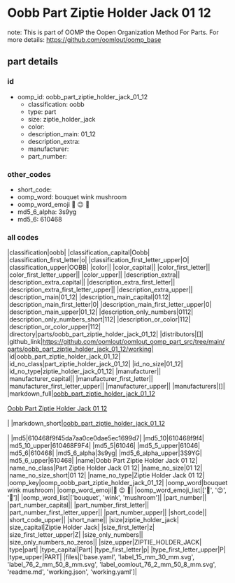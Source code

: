 # Oobb Part Ziptie Holder Jack 01 12  

note: This is part of OOMP the Oopen Organization Method For Parts. For more details: https://github.com/oomlout/oomp_base

##  part details





### id
* oomp_id: oobb_part_ziptie_holder_jack_01_12
  * classification: oobb
  * type: part
  * size: ziptie_holder_jack
  * color: 
  * description_main: 01_12
  * description_extra: 
  * manufacturer: 
  * part_number: 

### other_codes
* short_code: 
* oomp_word: bouquet wink mushroom
* oomp_word_emoji :bouquet: :wink: :mushroom:
* md5_6_alpha: 3s9yg
* md5_6: 610468

### all codes 
|classification|oobb|
|classification_capital|Oobb|
|classification_first_letter|o|
|classification_first_letter_upper|O|
|classification_upper|OOBB|
|color||
|color_capital||
|color_first_letter||
|color_first_letter_upper||
|color_upper||
|description_extra||
|description_extra_capital||
|description_extra_first_letter||
|description_extra_first_letter_upper||
|description_extra_upper||
|description_main|01_12|
|description_main_capital|01.12|
|description_main_first_letter|0|
|description_main_first_letter_upper|0|
|description_main_upper|01_12|
|description_only_numbers|0112|
|description_only_numbers_short|112|
|description_or_color|112|
|description_or_color_upper|112|
|directory|parts/oobb_part_ziptie_holder_jack_01_12|
|distributors|[]|
|github_link|https://github.com/oomlout/oomlout_oomp_part_src/tree/main/parts/oobb_part_ziptie_holder_jack_01_12/working|
|id|oobb_part_ziptie_holder_jack_01_12|
|id_no_class|part_ziptie_holder_jack_01_12|
|id_no_size|01_12|
|id_no_type|ziptie_holder_jack_01_12|
|manufacturer||
|manufacturer_capital||
|manufacturer_first_letter||
|manufacturer_first_letter_upper||
|manufacturer_upper||
|manufacturers|[]|
|markdown_full|[oobb_part_ziptie_holder_jack_01_12](https://github.com/oomlout/oomlout_oomp_part_src/tree/main/parts/oobb_part_ziptie_holder_jack_01_12/working)<br>[](https://github.com/oomlout/oomlout_oomp_part_src/tree/main/parts/oobb_part_ziptie_holder_jack_01_12/working)<br>[Oobb Part Ziptie Holder Jack 01 12](https://github.com/oomlout/oomlout_oomp_part_src/tree/main/parts/oobb_part_ziptie_holder_jack_01_12/working)<br><br>|
|markdown_short|[oobb_part_ziptie_holder_jack_01_12](https://github.com/oomlout/oomlout_oomp_part_src/tree/main/parts/oobb_part_ziptie_holder_jack_01_12/working)<br><br>|
|md5|610468f9f45da7aa0ce0dae5ec1699d7|
|md5_10|610468f9f4|
|md5_10_upper|610468F9F4|
|md5_5|61046|
|md5_5_upper|61046|
|md5_6|610468|
|md5_6_alpha|3s9yg|
|md5_6_alpha_upper|3S9YG|
|md5_6_upper|610468|
|name|Oobb Part Ziptie Holder Jack 01 12|
|name_no_class|Part Ziptie Holder Jack 01 12|
|name_no_size|01 12|
|name_no_size_short|01 12|
|name_no_type|Ziptie Holder Jack 01 12|
|oomp_key|oomp_oobb_part_ziptie_holder_jack_01_12|
|oomp_word|bouquet wink mushroom|
|oomp_word_emoji|:bouquet: :wink: :mushroom:|
|oomp_word_emoji_list|[':bouquet:', ':wink:', ':mushroom:']|
|oomp_word_list|['bouquet', 'wink', 'mushroom']|
|part_number||
|part_number_capital||
|part_number_first_letter||
|part_number_first_letter_upper||
|part_number_upper||
|short_code||
|short_code_upper||
|short_name||
|size|ziptie_holder_jack|
|size_capital|Ziptie Holder Jack|
|size_first_letter|z|
|size_first_letter_upper|Z|
|size_only_numbers||
|size_only_numbers_no_zeros||
|size_upper|ZIPTIE_HOLDER_JACK|
|type|part|
|type_capital|Part|
|type_first_letter|p|
|type_first_letter_upper|P|
|type_upper|PART|
|files|['base.yaml', 'label_15_mm_30_mm.svg', 'label_76_2_mm_50_8_mm.svg', 'label_oomlout_76_2_mm_50_8_mm.svg', 'readme.md', 'working.json', 'working.yaml']|
